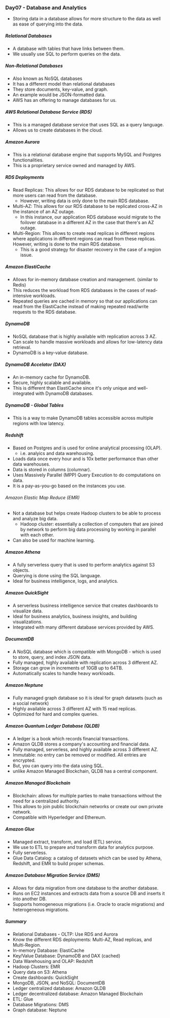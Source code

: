 ### Day07 - Database and Analytics

- Storing data in a database allows for more structure to the data as well as ease of querying into the data.

##### Relational Databases
- A database with tables that have links between them.
- We usually use SQL to perform queries on the data.

##### Non-Relational Databases
- Also known as NoSQL databases
- It has a different model than relational databases
- They store documents, key-value, and graph.
- An example would be JSON-formatted data.
- AWS has an offering to manage databases for us.

##### AWS Relational Database Service (RDS)
- This is a managed database service that uses SQL as a query language.
- Allows us to create databases in the cloud.

##### Amazon Aurora
- This is a relational database engine that supports MySQL and Postgres functionalities.
- This is a proprietary service owned and managed by AWS.

##### RDS Deployments
- Read Replicas: This allows for our RDS database to be replicated so that more users can read from the database.
  - However, writing data is only done to the main RDS database.
- Multi-AZ: This allows for our RDS database to be replicated cross-AZ in the instance of an AZ outage.
  - In this instance, our application RDS database would migrate to the foilover database in a different AZ in the case that there's an AZ outage.
- Multi-Region: This allows to create read replicas in different regions where applications in different regions can read from these replicas. However, writing is done to the main RDS database.
  - This is a good strategy for disaster recovery in the case of a region issue.

##### Amazon ElastiCache
- Allows for in-memory database creation and management. (similar to Redis)
- This reduces the workload from RDS databases in the cases of read-intensive workloads.
- Repeated queries are cached in memory so that our applications can read from the ElastiCache instead of making repeated read/write requests to the RDS database.

##### DynamoDB
- NoSQL database that is highly available with replication across 3 AZ.
- Can scale to handle massive workloads and allows for low-latency data retrieval.
- DynamoDB is a key-value database.

##### DynamoDB Accelator (DAX)
- An in-memory cache for DynamoDB.
- Secure, highly scalable and available.
- This is different than ElastiCache since it's only unique and well-integrated with DynamoDB databases.

##### DynamoDB - Global Tables
- This is a way to make DynamoDB tables accessible across multiple regions with low latency.

##### Redshift
- Based on Postgres and is used for online analytical processing (OLAP).
  - i.e. analyics and data warehousing.
- Loads data once every hour and is 10x better performance than other data warehouses.
- Data is stored in columns (columnar).
- Uses Massively Parallel (MPP) Query Execution to do computations on data.
- It is a pay-as-you-go based on the instances you use.

###### Amazon Elastic Map Reduce (EMR)
- Not a database but helps create Hadoop clusters to be able to process and analyze big data.
  - Hadoop cluster: essentially a collection of computers that are joined by network to perform big data processing by working in parallel with each other.
- Can also be used for machine learning.

##### Amazon Athena
- A fully serverless query that is used to perform analytics against S3 objects.
- Querying is done using the SQL language.
- Ideal for business intelligence, logs, and analytics.

##### Amazon QuickSight
- A serverless business intelligence service that creates dashboards to visualize data.
- Ideal for business analytics, business insights, and building visualizations.
- Integrated with many different database services provided by AWS.

##### DocumentDB
- A NoSQL database which is compatible with MongoDB - which is used to store, query, and index JSON data.
- Fully managed, highly available with replication across 3 different AZ.
- Storage can grow in increments of 10GB up to 64TB.
- Automatically scales to handle heavy workloads.

##### Amazon Neptune
- Fully managed graph database so it is ideal for graph datasets (such as a social network)
- Highly available across 3 different AZ with 15 read replicas.
- Optimized for hard and complex queries.

##### Amazon Quantum Ledger Database (QLDB)
- A ledger is a book which records financial transactions.
- Amazon QLDB stores a company's accounting and financial data.
- Fully managed, serverless, and highly available across 3 different AZ.
- Immutable: no entry can be removed or modified. All entries are encrypted.
- But, you can query into the data using SQL.
- unlike Amazon Managed Blockchain, QLDB has a central component.

##### Amazon Managed Blockchain
- Blockchain: allows for multiple parties to make transactions without the need for a centralized authority.
- This allows to join public blockchain networks or create our own private network.
- Compatible with Hyperledger and Ethereum.

##### Amazon Glue
- Managed extract, transform, and load (ETL) service.
- We use to ETL to prepare and transform data for analytics purpose.
- Fully serverless.
- Glue Data Catalog: a catalog of datasets which can be used by Athena, Redshift, and EMR to build proper schemas.

##### Amazon Database Migration Service (DMS)
- Allows for data migration from one database to the another database.
- Runs on EC2 instances and extracts data from a source DB and inserts it into another DB.
- Supports homogeneous migrations (i.e. Oracle to oracle migrations) and heterogeneous migrations.

##### Summary
- Relational Databases - OLTP: Use RDS and Aurora
- Know the different RDS deployments: Multi-AZ, Read replicas, and Multi-Region.
- In-memory Database: ElastiCache
- Key/Value Database: DynamoDB and DAX (cached)
- Data Warehousing and OLAP: Redshift
- Hadoop Clusters: EMR
- Query data on S3: Athena
- Create dashboards: QuickSight
- MongoDB, JSON, and NoSQL: DocumentDB
- Ledger centralized database: Amazon QLDB
- Ledger decentralized database: Amazon Managed Blockchain
- ETL: Glue
- Database Migrations: DMS
- Graph database: Neptune